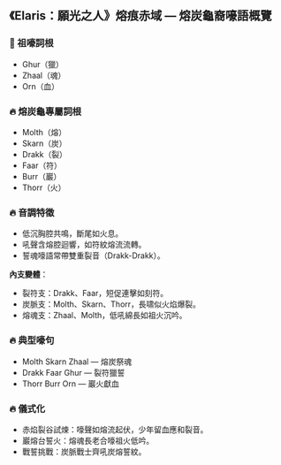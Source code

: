 
## 《Elaris：願光之人》熔痕赤域 — 熔炭龜裔嚎語概覽

### 🐢 祖嚎詞根
- Ghur（獵）
- Zhaal（魂）
- Orn（血）

### 🔥 熔炭龜專屬詞根
- Molth（熔）
- Skarn（炭）
- Drakk（裂）
- Faar（符）
- Burr（巖）
- Thorr（火）

### 🔥 音調特徵
- 低沉胸腔共鳴，斷尾如火息。
- 吼聲含熔腔迴響，如符紋熔流流轉。
- 誓魂嚎語常帶雙重裂音（Drakk-Drakk）。

**內支變體**：
- 裂符支：Drakk、Faar，短促連擊如刻符。
- 炭脈支：Molth、Skarn、Thorr，長啸似火焰爆裂。
- 熔魂支：Zhaal、Molth，低吼綿長如祖火沉吟。

### 🔥 典型嚎句
- Molth Skarn Zhaal — 熔炭祭魂
- Drakk Faar Ghur — 裂符獵誓
- Thorr Burr Orn — 巖火獻血

### 🔥 儀式化
- 赤焰裂谷試煉：嚎聲如熔流起伏，少年留血應和裂音。
- 巖熔台誓火：熔魂長老合嚎祖火低吟。
- 戰誓挑戰：炭脈戰士齊吼炭熔誓紋。
